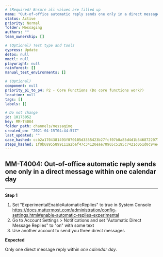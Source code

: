 ```yaml
---
# (Required) Ensure all values are filled up
name: "Out-of-office automatic reply sends one only in a direct message within one calendar day"
status: Active
priority: Normal
folder: Messaging
authors: ""
team_ownership: []

# (Optional) Test type and tools
cypress: Update
detox: null
mmctl: null
playwright: null
rainforest: []
manual_test_environments: []

# (Optional)
component: null
priority_p1_to_p4: P2 - Core Functions (Do core functions work?)
location: null
tags: []
labels: []

# Do not change
id: 10173052
key: MM-T4004
folder_path: channels/messaging
created_on: "2021-04-15T04:44:57Z"
last_updated: ""
case_hashed: ccb2a1704381493f070105d3355423b27fcf07b0a85d4d1b54687220770c5d767d89cf4e06c9e9a8835bf0123f0668b1
steps_hashed: 1f0b68955899111a2baf47c34120eae70965c5195c7421c051d0c94ec130940a9a21745083ec0232d7a3a58f7aa6a57b
---
```


## MM-T4004: Out-of-office automatic reply sends one only in a direct message within one calendar day

---

**Step 1**

1. Set "ExperimentalEnableAutomaticReplies" to true in System Console <https://docs.mattermost.com/administration/config-settings.html#enable-automatic-replies-experimental>
2. Go to Account Settings > Notifications and set "Automatic Direct Message Replies" to "on" with some text
3. Use another account to send you three direct messages

**Expected**

Only one direct message reply within _one calendar day_.
